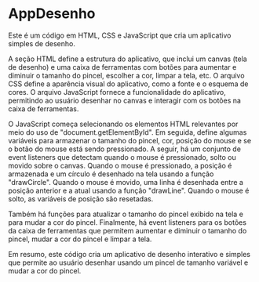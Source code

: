 # AppDesenho

Este é um código em HTML, CSS e JavaScript que cria um aplicativo simples de desenho.

A seção HTML define a estrutura do aplicativo, que inclui um canvas (tela de desenho) e uma caixa de ferramentas com botões para aumentar e diminuir o tamanho do pincel, escolher a cor, limpar a tela, etc. O arquivo CSS define a aparência visual do aplicativo, como a fonte e o esquema de cores. O arquivo JavaScript fornece a funcionalidade do aplicativo, permitindo ao usuário desenhar no canvas e interagir com os botões na caixa de ferramentas.

O JavaScript começa selecionando os elementos HTML relevantes por meio do uso de "document.getElementById". Em seguida, define algumas variáveis para armazenar o tamanho do pincel, cor, posição do mouse e se o botão do mouse está sendo pressionado. A seguir, há um conjunto de event listeners que detectam quando o mouse é pressionado, solto ou movido sobre o canvas. Quando o mouse é pressionado, a posição é armazenada e um círculo é desenhado na tela usando a função "drawCircle". Quando o mouse é movido, uma linha é desenhada entre a posição anterior e a atual usando a função "drawLine". Quando o mouse é solto, as variáveis de posição são resetadas.

Também há funções para atualizar o tamanho do pincel exibido na tela e para mudar a cor do pincel. Finalmente, há event listeners para os botões da caixa de ferramentas que permitem aumentar e diminuir o tamanho do pincel, mudar a cor do pincel e limpar a tela.

Em resumo, este código cria um aplicativo de desenho interativo e simples que permite ao usuário desenhar usando um pincel de tamanho variável e mudar a cor do pincel.
